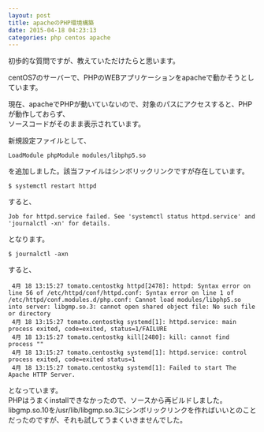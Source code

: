 ```yaml
---
layout: post
title: apacheのPHP環境構築
date: 2015-04-18 04:23:13
categories: php centos apache
---
```

<!-- {% raw %} -->
<p>初歩的な質問ですが、教えていただけたらと思います。</p>

<p>centOS7のサーバーで、PHPのWEBアプリケーションをapacheで動かそうとしています。</p>

<p>現在、apacheでPHPが動いていないので、対象のパスにアクセスすると、PHPが動作しておらず、<br>
ソースコードがそのまま表示されています。</p>

<p>新規設定ファイルとして、</p>

<pre><code>LoadModule phpModule modules/libphp5.so
</code></pre>

<p>を追加しました。該当ファイルはシンボリックリンクですが存在しています。</p>

<pre><code>$ systemctl restart httpd
</code></pre>

<p>すると、</p>

<pre><code>Job for httpd.service failed. See 'systemctl status httpd.service' and 'journalctl -xn' for details.
</code></pre>

<p>となります。</p>

<pre><code>$ journalctl -axn
</code></pre>

<p>すると、</p>

<pre><code> 4月 18 13:15:27 tomato.centostkg httpd[2478]: httpd: Syntax error on line 56 of /etc/httpd/conf/httpd.conf: Syntax error on line 1 of /etc/httpd/conf.modules.d/php.conf: Cannot load modules/libphp5.so into server: libgmp.so.3: cannot open shared object file: No such file or directory
 4月 18 13:15:27 tomato.centostkg systemd[1]: httpd.service: main process exited, code=exited, status=1/FAILURE
 4月 18 13:15:27 tomato.centostkg kill[2480]: kill: cannot find process ""
 4月 18 13:15:27 tomato.centostkg systemd[1]: httpd.service: control process exited, code=exited status=1
 4月 18 13:15:27 tomato.centostkg systemd[1]: Failed to start The Apache HTTP Server.
</code></pre>

<p>となっています。<br>
PHPはうまくinstallできなかったので、ソースから再ビルドしました。<br>
libgmp.so.10を/usr/lib/libgmp.so.3にシンボリックリンクを作ればいいとのことだったのですが、それも試してうまくいきませんでした。</p>
<!-- {% endraw %} -->
